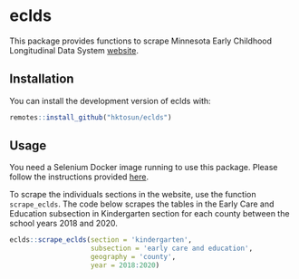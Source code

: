 
# eclds

<!-- badges: start -->
<!-- badges: end -->

This package provides functions to scrape Minnesota Early Childhood Longitudinal Data System [website](http://eclds.mn.gov/).

## Installation

You can install the development version of eclds with:

``` r
remotes::install_github("hktosun/eclds")
```

## Usage

You need a Selenium Docker image running to use this package. Please follow the instructions provided [here](https://docs.ropensci.org/RSelenium/articles/docker.html). 

To scrape the individuals sections in the website, use the function `scrape_eclds`. The code below scrapes the tables in the Early Care and Education subsection in Kindergarten section for each county between the school years 2018 and 2020.

``` r
eclds::scrape_eclds(section = 'kindergarten', 
					subsection = 'early care and education', 
					geography = 'county', 
					year = 2018:2020)
```

